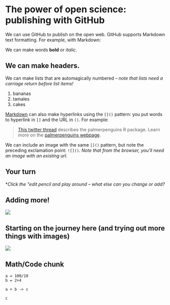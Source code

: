 # The power of open science: publishing with GitHub

We can use GitHub to publish on the open web. GitHub supports Markdown text formatting. For example, with Markdown:

We can make words **bold** or *italic*.

## We can make headers.

We can make lists that are automagically numbered – *note that lists need a carriage return before list items!*

1. bananas
1. tamales
1. cakes

[Markdown](https://quarto.org/docs/authoring/markdown-basics.html) can also make hyperlinks using the `[]()` pattern: you put words to hyperlink in `[]` and the URL in `()`. For example:

> [This twitter thread](https://twitter.com/allison_horst/status/1287772985630191617) describes the palmerpenguins R package. 
Learn more on the [palmerpenguins webpage](https://allisonhorst.github.io/palmerpenguins).

We can include an image with the same `[]()` pattern, but note the preceding exclamation point: `![]()`. *Note that from the browser, you'll need an image with an existing url.* 

## Your turn

**Click the "edit pencil and play around – what else can you change or add?*


## Adding more!


![](https://www.fisheries.noaa.gov/themes/custom/noaa_components/images/150_Ribbon.png)

## Starting on the journey here (and trying out more things with images)

![](https://github.com/Openscapes/2021-fdd/blob/main/horst-champions-trailhead.png)

## Math/Code chunk

```{r cmd=true}
a = 100/10
b = 2+4

a + b -> c

c

```

